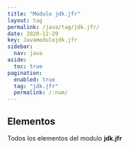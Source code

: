 ```yaml
---
title: "Módulo jdk.jfr"
layout: tag
permalink: /java/tag/jdk.jfr/
date: 2020-12-29
key: Javamodulojdk.jfr
sidebar: 
  nav: java
aside: 
  toc: true
pagination: 
  enabled: true
  tag: "jdk.jfr"
  permalink: /:num/
---
```


<h2>Elementos</h2>
Todos los elementos del modulo <strong>jdk.jfr</strong>
